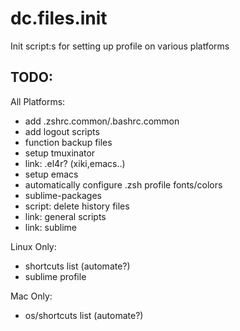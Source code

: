 dc.files.init
=============

Init script:s for setting up profile on various platforms

## TODO: 
All Platforms:
-   add .zshrc.common/.bashrc.common
-   add logout scripts
-   function backup files
-   setup tmuxinator
-   link: .el4r? (xiki,emacs..)
-   setup emacs
-   automatically configure .zsh profile fonts/colors
-   sublime-packages
-   script: delete history files
-   link: general scripts
-   link: sublime

Linux Only:
-   shortcuts list (automate?)
-   sublime profile

Mac Only:
-   os/shortcuts list (automate?)







